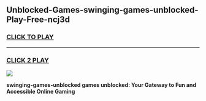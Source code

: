 
## Unblocked-Games-swinging-games-unblocked-Play-Free-ncj3d
<h3>
<a href="https://premium76.site?title=swinging-games-unblocked&ref=18A1">CLICK TO PLAY</a></h3>
<hr>

<h3>
<a href="https://premium76.site?title=swinging-games-unblocked&ref=18A1">CLICK 2 PLAY</a>
  
</h3>

<a href="https://premium76.site?title=swinging-games-unblocked&ref=18A1"><img src="https://clearcache.store/games.png"></a>


**swinging-games-unblocked games unblocked: Your Gateway to Fun and Accessible Online Gaming**
